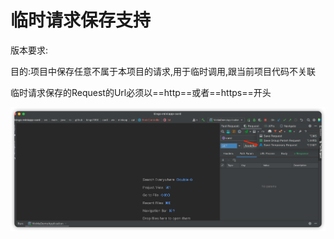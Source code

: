 # 临时请求保存支持

版本要求:<Badge text="2022.2.1"/>

目的:项目中保存任意不属于本项目的请求,用于临时调用,跟当前项目代码不关联

临时请求保存的Request的Url必须以==http==或者==https==开头

![tempSave](../../.vuepress/public/img/2022.2.1/tempSave_en.png)
